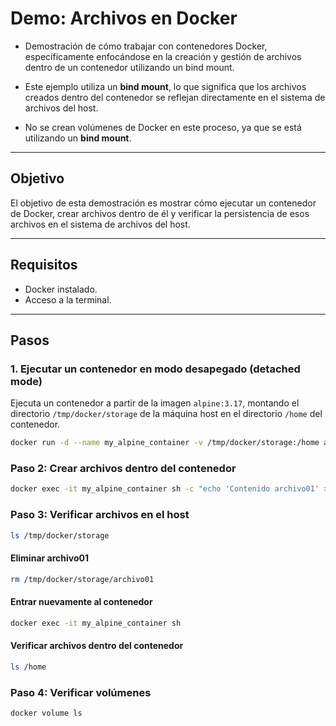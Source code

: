 # Demo: Archivos en Docker

- Demostración de cómo trabajar con contenedores Docker, específicamente enfocándose en la creación y gestión de archivos dentro de un contenedor utilizando un bind mount.

- Este ejemplo utiliza un **bind mount**, lo que significa que los archivos creados dentro del contenedor se reflejan directamente en el sistema de archivos del host.

- No se crean volúmenes de Docker en este proceso, ya que se está utilizando un **bind mount**.

---

## Objetivo

El objetivo de esta demostración es mostrar cómo ejecutar un contenedor de Docker, crear archivos dentro de él y verificar la persistencia de esos archivos en el sistema de archivos del host.

---

## Requisitos

- Docker instalado.
- Acceso a la terminal.

---

## Pasos

### 1. Ejecutar un contenedor en modo desapegado (detached mode)

Ejecuta un contenedor a partir de la imagen `alpine:3.17`, montando el directorio `/tmp/docker/storage` de la máquina host en el directorio `/home` del contenedor.

```bash
docker run -d --name my_alpine_container -v /tmp/docker/storage:/home alpine:3.17 tail -f /dev/null
```

### Paso 2: Crear archivos dentro del contenedor
```bash
docker exec -it my_alpine_container sh -c "echo 'Contenido archivo01' > /home/archivo01 && echo 'Contenido archivo02' > /home/archivo02"
```

### Paso 3: Verificar archivos en el host
```bash
ls /tmp/docker/storage
```

#### Eliminar archivo01
```bash
rm /tmp/docker/storage/archivo01
```

#### Entrar nuevamente al contenedor
```bash
docker exec -it my_alpine_container sh
```

#### Verificar archivos dentro del contenedor
```bash
ls /home
```

### Paso 4: Verificar volúmenes
```bash
docker volume ls
```
